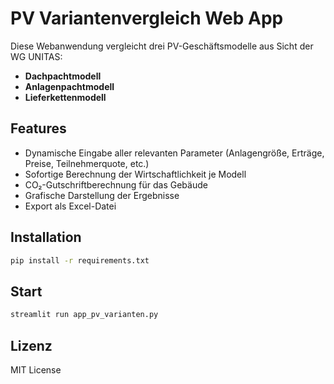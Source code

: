 # PV Variantenvergleich Web App

Diese Webanwendung vergleicht drei PV-Geschäftsmodelle aus Sicht der WG UNITAS:
- **Dachpachtmodell**
- **Anlagenpachtmodell**
- **Lieferkettenmodell**

## Features
- Dynamische Eingabe aller relevanten Parameter (Anlagengröße, Erträge, Preise, Teilnehmerquote, etc.)
- Sofortige Berechnung der Wirtschaftlichkeit je Modell
- CO₂-Gutschriftberechnung für das Gebäude
- Grafische Darstellung der Ergebnisse
- Export als Excel-Datei

## Installation
```bash
pip install -r requirements.txt
```

## Start
```bash
streamlit run app_pv_varianten.py
```

## Lizenz
MIT License
